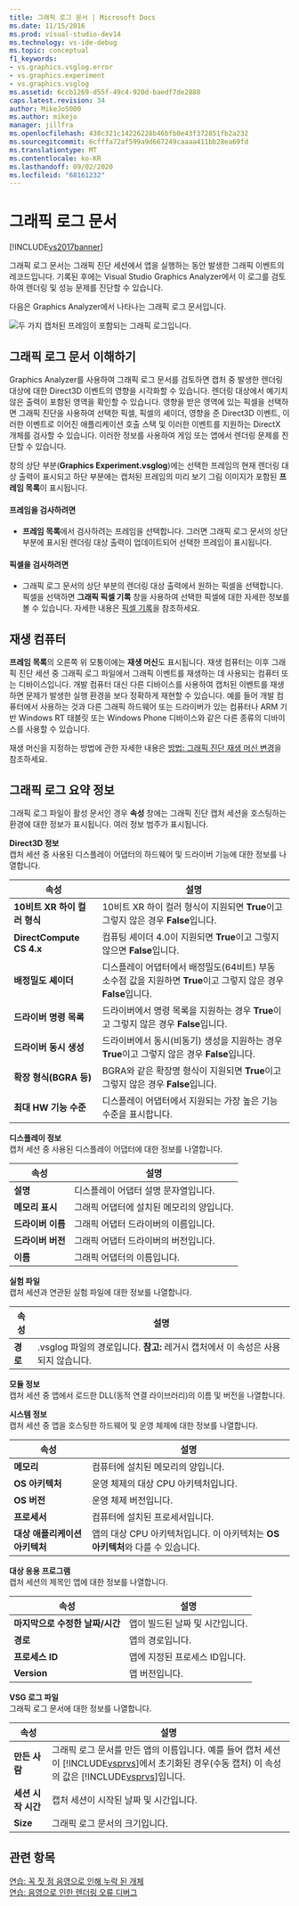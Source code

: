 ```yaml
---
title: 그래픽 로그 문서 | Microsoft Docs
ms.date: 11/15/2016
ms.prod: visual-studio-dev14
ms.technology: vs-ide-debug
ms.topic: conceptual
f1_keywords:
- vs.graphics.vsglog.error
- vs.graphics.experiment
- vs.graphics.vsglog
ms.assetid: 6ccb1269-d55f-49c4-920d-baedf7de2888
caps.latest.revision: 34
author: MikeJo5000
ms.author: mikejo
manager: jillfra
ms.openlocfilehash: 430c321c14226228b46bfb0e43f372851fb2a232
ms.sourcegitcommit: 6cfffa72af599a9d667249caaaa411bb28ea69fd
ms.translationtype: MT
ms.contentlocale: ko-KR
ms.lasthandoff: 09/02/2020
ms.locfileid: "68161232"
---
```

# <a name="graphics-log-document"></a>그래픽 로그 문서
[!INCLUDE[vs2017banner](../includes/vs2017banner.md)]

그래픽 로그 문서는 그래픽 진단 세션에서 앱을 실행하는 동안 발생한 그래픽 이벤트의 레코드입니다. 기록된 후에는 Visual Studio Graphics Analyzer에서 이 로그를 검토하여 렌더링 및 성능 문제를 진단할 수 있습니다.  
  
 다음은 Graphics Analyzer에서 나타나는 그래픽 로그 문서입니다.  
  
 ![두 가지 캡처된 프레임이 포함되는 그래픽 로그입니다.](../debugger/media/gfx-diag-demo-graphics-log-orientation.png "gfx_diag_demo_graphics_log_orientation")  
  
## <a name="understanding-graphics-log-documents"></a>그래픽 로그 문서 이해하기  
 Graphics Analyzer를 사용하여 그래픽 로그 문서를 검토하면 캡처 중 발생한 렌더링 대상에 대한 Direct3D 이벤트의 영향을 시각화할 수 있습니다. 렌더링 대상에서 예기치 않은 출력이 포함된 영역을 확인할 수 있습니다. 영향을 받은 영역에 있는 픽셀을 선택하면 그래픽 진단을 사용하여 선택한 픽셀, 픽셀의 셰이더, 영향을 준 Direct3D 이벤트, 이러한 이벤트로 이어진 애플리케이션 호출 스택 및 이러한 이벤트를 지원하는 DirectX 개체를 검사할 수 있습니다. 이러한 정보를 사용하여 게임 또는 앱에서 렌더링 문제를 진단할 수 있습니다.  
  
 창의 상단 부분(**Graphics Experiment.vsglog**)에는 선택한 프레임의 현재 렌더링 대상 출력이 표시되고 하단 부분에는 캡처된 프레임의 미리 보기 그림 이미지가 포함된 **프레임 목록**이 표시됩니다.  
  
#### <a name="to-inspect-a-frame"></a>프레임을 검사하려면  
  
- **프레임 목록**에서 검사하려는 프레임을 선택합니다. 그러면 그래픽 로그 문서의 상단 부분에 표시된 렌더링 대상 출력이 업데이트되어 선택한 프레임이 표시됩니다.  
  
#### <a name="to-inspect-a-pixel"></a>픽셀을 검사하려면  
  
- 그래픽 로그 문서의 상단 부분의 렌더링 대상 출력에서 원하는 픽셀을 선택합니다. 픽셀을 선택하면 **그래픽 픽셀 기록** 창을 사용하여 선택한 픽셀에 대한 자세한 정보를 볼 수 있습니다. 자세한 내용은 [픽셀 기록](../debugger/graphics-pixel-history.md)을 참조하세요.  
  
## <a name="playback-machine"></a>재생 컴퓨터  
 **프레임 목록**의 오른쪽 위 모퉁이에는 **재생 머신**도 표시됩니다. 재생 컴퓨터는 이후 그래픽 진단 세션 중 그래픽 로그 파일에서 그래픽 이벤트를 재생하는 데 사용되는 컴퓨터 또는 디바이스입니다. 개발 컴퓨터 대신 다른 디바이스를 사용하여 캡처된 이벤트를 재생하면 문제가 발생한 실행 환경을 보다 정확하게 재현할 수 있습니다. 예를 들어 개발 컴퓨터에서 사용하는 것과 다른 그래픽 하드웨어 또는 드라이버가 있는 컴퓨터나 ARM 기반 Windows RT 태블릿 또는 Windows Phone 디바이스와 같은 다른 종류의 디바이스를 사용할 수 있습니다.  
  
 재생 머신을 지정하는 방법에 관한 자세한 내용은 [방법: 그래픽 진단 재생 머신 변경](../debugger/how-to-change-the-graphics-diagnostics-playback-machine.md)을 참조하세요.  
  
## <a name="graphics-log-summary-information"></a>그래픽 로그 요약 정보  
 그래픽 로그 파일이 활성 문서인 경우 **속성** 창에는 그래픽 진단 캡처 세션을 호스팅하는 환경에 대한 정보가 표시됩니다. 여러 정보 범주가 표시됩니다.  
  
 **Direct3D 정보**  
 캡처 세션 중 사용된 디스플레이 어댑터의 하드웨어 및 드라이버 기능에 대한 정보를 나열합니다.  
  
|속성|설명|  
|--------------|-----------------|  
|**10비트 XR 하이 컬러 형식**|10비트 XR 하이 컬러 형식이 지원되면 **True**이고 그렇지 않은 경우 **False**입니다.|  
|**DirectCompute CS 4.x**|컴퓨팅 셰이더 4.0이 지원되면 **True**이고 그렇지 않으면 **False**입니다.|  
|**배정밀도 셰이더**|디스플레이 어댑터에서 배정밀도(64비트) 부동 소수점 값을 지원하면 **True**이고 그렇지 않은 경우 **False**입니다.|  
|**드라이버 명령 목록**|드라이버에서 명령 목록을 지원하는 경우 **True**이고 그렇지 않은 경우 **False**입니다.|  
|**드라이버 동시 생성**|드라이버에서 동시(비동기) 생성을 지원하는 경우 **True**이고 그렇지 않은 경우 **False**입니다.|  
|**확장 형식(BGRA 등)**|BGRA와 같은 확장명 형식이 지원되면 **True**이고 그렇지 않은 경우 **False**입니다.|  
|**최대 HW 기능 수준**|디스플레이 어댑터에서 지원되는 가장 높은 기능 수준을 표시합니다.|  
  
 **디스플레이 정보**  
 캡처 세션 중 사용된 디스플레이 어댑터에 대한 정보를 나열합니다.  
  
|속성|설명|  
|--------------|-----------------|  
|**설명**|디스플레이 어댑터 설명 문자열입니다.|  
|**메모리 표시**|그래픽 어댑터에 설치된 메모리의 양입니다.|  
|**드라이버 이름**|그래픽 어댑터 드라이버의 이름입니다.|  
|**드라이버 버전**|그래픽 어댑터 드라이버의 버전입니다.|  
|**이름**|그래픽 어댑터의 이름입니다.|  
  
 **실험 파일**  
 캡처 세션과 연관된 실험 파일에 대한 정보를 나열합니다.  
  
|속성|설명|  
|--------------|-----------------|  
|**경로**|.vsglog 파일의 경로입니다. **참고:**  레거시 캡처에서 이 속성은 사용되지 않습니다.|  
  
 **모듈 정보**  
 캡처 세션 중 앱에서 로드한 DLL(동적 연결 라이브러리)의 이름 및 버전을 나열합니다.  
  
 **시스템 정보**  
 캡처 세션 중 앱을 호스팅한 하드웨어 및 운영 체제에 대한 정보를 나열합니다.  
  
|속성|설명|  
|--------------|-----------------|  
|**메모리**|컴퓨터에 설치된 메모리의 양입니다.|  
|**OS 아키텍처**|운영 체제의 대상 CPU 아키텍처입니다.|  
|**OS 버전**|운영 체제 버전입니다.|  
|**프로세서**|컴퓨터에 설치된 프로세서입니다.|  
|**대상 애플리케이션 아키텍처**|앱의 대상 CPU 아키텍처입니다. 이 아키텍처는 **OS 아키텍처**와 다를 수 있습니다.|  
  
 **대상 응용 프로그램**  
 캡처 세션의 제목인 앱에 대한 정보를 나열합니다.  
  
|속성|설명|  
|--------------|-----------------|  
|**마지막으로 수정한 날짜/시간**|앱이 빌드된 날짜 및 시간입니다.|  
|**경로**|앱의 경로입니다.|  
|**프로세스 ID**|앱에 지정된 프로세스 ID입니다.|  
|**Version**|앱 버전입니다.|  
  
 **VSG 로그 파일**  
 그래픽 로그 문서에 대한 정보를 나열합니다.  
  
|속성|설명|  
|--------------|-----------------|  
|**만든 사람**|그래픽 로그 문서를 만든 앱의 이름입니다. 예를 들어 캡처 세션이 [!INCLUDE[vsprvs](../includes/vsprvs-md.md)]에서 초기화된 경우(수동 캡처) 이 속성의 값은 [!INCLUDE[vsprvs](../includes/vsprvs-md.md)]입니다.|  
|**세션 시작 시간**|캡처 세션이 시작된 날짜 및 시간입니다.|  
|**Size**|그래픽 로그 문서의 크기입니다.|  
  
## <a name="see-also"></a>관련 항목  
 [연습: 꼭 짓 점 음영으로 인해 누락 된 개체](../debugger/walkthrough-missing-objects-due-to-vertex-shading.md)   
 [연습: 음영으로 인한 렌더링 오류 디버그](../debugger/walkthrough-debugging-rendering-errors-due-to-shading.md)
